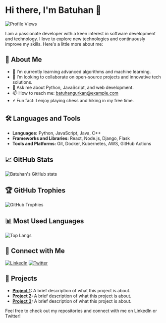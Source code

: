 # Hi there, I'm Batuhan 👋

![Profile Views](https://komarev.com/ghpvc/?username=batuhangurkan)

I am a passionate developer with a keen interest in software development and technology. I love to explore new technologies and continuously improve my skills. Here's a little more about me:

## 🚀 About Me
- 🌱 I’m currently learning advanced algorithms and machine learning.
- 👯 I’m looking to collaborate on open-source projects and innovative tech solutions.
- 💬 Ask me about Python, JavaScript, and web development.
- 📫 How to reach me: [batuhangurkan@example.com](mailto:batuhangurkan@example.com)
- ⚡ Fun fact: I enjoy playing chess and hiking in my free time.

## 🛠️ Languages and Tools
- **Languages:** Python, JavaScript, Java, C++
- **Frameworks and Libraries:** React, Node.js, Django, Flask
- **Tools and Platforms:** Git, Docker, Kubernetes, AWS, GitHub Actions

## 📈 GitHub Stats
![Batuhan's GitHub stats](https://github-readme-stats.vercel.app/api?username=batuhangurkan&show_icons=true&theme=radical)

## 🏆 GitHub Trophies
![GitHub Trophies](https://github-profile-trophy.vercel.app/?username=batuhangurkan&theme=radical)

## 📊 Most Used Languages
![Top Langs](https://github-readme-stats.vercel.app/api/top-langs/?username=batuhangurkan&layout=compact&theme=radical)

## 🔗 Connect with Me
[![LinkedIn](https://img.shields.io/badge/LinkedIn-0077B5?style=for-the-badge&logo=linkedin&logoColor=white)](https://linkedin.com/in/batuhangurkan)
[![Twitter](https://img.shields.io/badge/Twitter-1DA1F2?style=for-the-badge&logo=twitter&logoColor=white)](https://twitter.com/batuhangurkan)

## 💼 Projects
- **[Project 1](https://github.com/batuhangurkan/project1):** A brief description of what this project is about.
- **[Project 2](https://github.com/batuhangurkan/project2):** A brief description of what this project is about.
- **[Project 3](https://github.com/batuhangurkan/project3):** A brief description of what this project is about.

Feel free to check out my repositories and connect with me on LinkedIn or Twitter!
